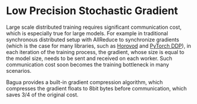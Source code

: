 # Low Precision Stochastic Gradient

Large scale distributed training requires significant communication cost, which
is especially true for large models. For example in traditional synchronous
distributed setup with AllReduce to synchronize gradients (which is the case for
many libraries, such as [Horovod](https://github.com/horovod/horovod) and
[PyTorch DDP](https://pytorch.org/tutorials/intermediate/ddp_tutorial.html)), in
each iteration of the training process, the gradient, whose size is equal to the
model size, needs to be sent and received on each worker. Such communication
cost soon becomes the training bottleneck in many scenarios. 

Bagua provides a built-in gradient compression algorithm, which compresses the
gradient floats to 8bit bytes before communication, which saves 3/4 of the
original cost.

